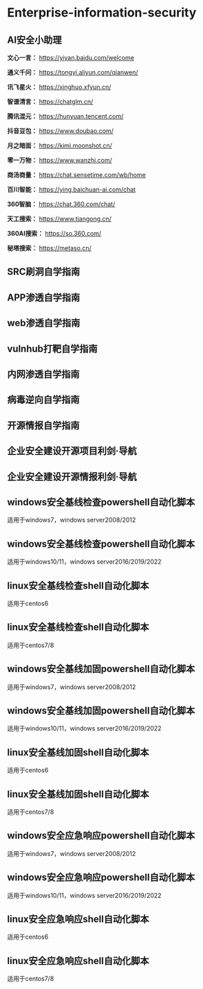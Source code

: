 # Enterprise-information-security

## AI安全小助理

**文心一言：** https://yiyan.baidu.com/welcome

**通义千问：** https://tongyi.aliyun.com/qianwen/

**讯飞星火：** https://xinghuo.xfyun.cn/

**智谱清言：** https://chatglm.cn/

**腾讯混元：** https://hunyuan.tencent.com/

**抖音豆包：** https://www.doubao.com/

**月之暗面：** https://kimi.moonshot.cn/

**零一万物：** https://www.wanzhi.com/

**商汤商量：** https://chat.sensetime.com/wb/home

**百川智能：** https://ying.baichuan-ai.com/chat

**360智脑：** https://chat.360.com/chat/ 

**天工搜索：** https://www.tiangong.cn/

**360AI搜索：** https://so.360.com/

**秘塔搜索：** https://metaso.cn/



## SRC刷洞自学指南
## APP渗透自学指南
## web渗透自学指南
## vulnhub打靶自学指南

## 内网渗透自学指南
## 病毒逆向自学指南
## 开源情报自学指南

## 企业安全建设开源项目利剑·导航
## 企业安全建设开源情报利剑·导航

## windows安全基线检查powershell自动化脚本
适用于windows7，windows server2008/2012
## windows安全基线检查powershell自动化脚本
适用于windows10/11，windows server2016/2019/2022
## linux安全基线检查shell自动化脚本
适用于centos6
## linux安全基线检查shell自动化脚本
适用于centos7/8

## windows安全基线加固powershell自动化脚本
适用于windows7，windows server2008/2012
## windows安全基线加固powershell自动化脚本
适用于windows10/11，windows server2016/2019/2022
## linux安全基线加固shell自动化脚本
适用于centos6
## linux安全基线加固shell自动化脚本
适用于centos7/8

## windows安全应急响应powershell自动化脚本
适用于windows7，windows server2008/2012
## windows安全应急响应powershell自动化脚本
适用于windows10/11，windows server2016/2019/2022
## linux安全应急响应shell自动化脚本
适用于centos6
## linux安全应急响应shell自动化脚本
适用于centos7/8
